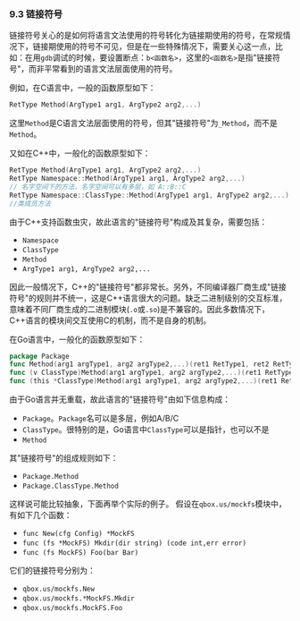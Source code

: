 ### 9.3 链接符号
链接符号关心的是如何将语言文法使用的符号转化为链接期使用的符号，在常规情况下，链接期使用的符号不可见，但是在一些特殊情况下，需要关心这一点，比如：在用`gdb`调试的时候，要设置断点：`b<函数名>`，这里的`<函数名>`是指"链接符号"，而非平常看到的语言文法层面使用的符号。

例如，在C语言中，一般的函数原型如下：
```C
RetType Method(ArgType1 arg1, ArgType2 arg2,...)
```
这里`Method`是C语言文法层面使用的符号，但其"链接符号"为`_Method`，而不是`Method`。

又如在C++中，一般化的函数原型如下：
```C++
RetType Method(ArgType1 arg1, ArgType2 arg2,...)
RetType Namespace::Method(ArgType1 arg1, ArgType2 arg2,...)
// 名字空间下的方法，名字空间可以有多层，如 A::B::C
RetType Namespace::ClassType::Method(ArgType1 arg1, ArgType2 arg2,...)
//类成员方法
```
由于C++支持函数虫灾，故此语言的"链接符号"构成及其复杂，需要包括：
* `Namespace`
* `ClassType`
* `Method`
* `ArgType1 arg1, ArgType2 arg2,...`

因此一般情况下，C++的"链接符号"都非常长。另外，不同编译器厂商生成"链接符号"的规则并不统一，这是C++语言很大的问题。缺乏二进制级别的交互标准，意味着不同厂商生成的二进制模块(`.o`或`.so`)是不兼容的。因此多数情况下，C++语言的模块间交互使用C的机制，而不是自身的机制。

在Go语言中，一般化的函数原型如下：
```go
package Package
func Method(arg1 argType1, arg2 argType2,...)(ret1 RetType1, ret2 RetType2,...)
func (v ClassType)Method(arg1 argType1, arg2 argType2,...)(ret1 RetType1, ret2 RetType2,...)
func (this *ClassType)Method(arg1 argType1, arg2 argType2,...)(ret1 RetType1, ret2 RetType2,...)//这种可以认为是上一种情况的特例
```

由于Go语言并无重载，故此语言的"链接符号"由如下信息构成：
* `Package`。`Package`名可以是多层，例如A/B/C
* `ClassType`。很特别的是，Go语言中`ClassType`可以是指针，也可以不是
* `Method`

其"链接符号"的组成规则如下：
* `Package.Method`
* `Package.ClassType.Method`

这样说可能比较抽象，下面再举个实际的例子。
假设在`qbox.us/mockfs`模块中，有如下几个函数：
* `func New(cfg Config) *MockFS`
* `func (fs *MockFS) Mkdir(dir string) (code int,err error)`
* `func (fs MockFS) Foo(bar Bar)`

它们的链接符号分别为：
* `qbox.us/mockfs.New`
* `qbox.us/mockfs.*MockFS.Mkdir`
* `qbox.us/mockfs.MockFS.Foo`